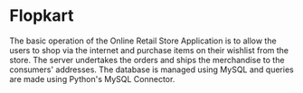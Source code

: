 # Flopkart

The basic operation of the Online Retail Store Application is to allow the users to shop via the internet and purchase items on their wishlist from the store. 
The server undertakes the orders and ships the merchandise to the consumers' addresses. The database is managed using MySQL and queries are made using
Python's MySQL Connector.
